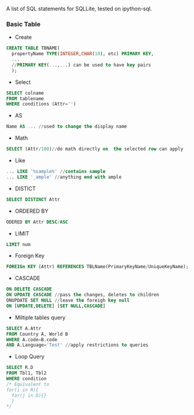 A list of SQL statements for SQLLite, tested on ipython-sql.
### Basic Table
* Create
```SQL
CREATE TABLE TBNAME(
  propertyName TYPE(INTEGER,CHAR(10), etc) PRIMARY KEY,
  ...
  //PRIMARY KEY(...,...) can be used to have key pairs
  );
```
* Select
```SQL
SELECT colname
FROM tablename
WHERE conditions (Attr='')
```
* AS
```SQL
Name AS ... //used to change the display name
```
* Math
```SQL
SELECT (Attr/100)//do math directly on  the selected row can apply
```
* Like
```SQL
... LIKE '%sample%' //contains sample
... LIKE '_ample' //anything end with ample
```
* DISTICT
```SQL
SELECT DISTINCT Attr
```
* ORDERED BY
```SQL
ODERED BY Attr DESC/ASC
```
* LIMIT
```SQL
LIMIT num
```
* Foreign Key
```SQL
FOREIGn KEY (Attr) REFERENCES TBLName(PrimaryKeyName/UniqueKeyName);
```
* CASCADE
```SQL
ON DELETE CASCADE
ON UPDATE CASCADE //pass the changes, deletes to children
ONUPDATE SET NULL //leave the foreigh key null
ON [UPDATE,DELETE] [SET NULL,CASCADE]
```
* Miltiple tables query
```SQL
SELECT A.Attr
FROM Country A, World B
WHERE A.code=B.code
AND A.Language='Test' //apply restrictions to queries
```
* Loop Query
```SQL
SELECT R.D
FROM Tbl1, Tbl2
WHERE condition
/* Equivalent to
for(i in R){
  for(j in D){}
  }
*/
```
